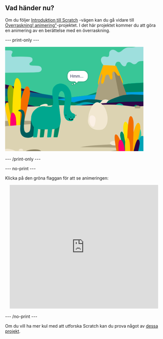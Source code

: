 ## Vad händer nu?

Om du följer [Introduktion till Scratch](https://projects.raspberrypi.org/en/pathways/scratch-intro) -vägen kan du gå vidare till [Överraskning! animering"](https://projects.raspberrypi.org/en/projects/surprise-animation)-projektet. I det här projektet kommer du att göra en animering av en berättelse med en överraskning.

--- print-only ---

![En "överraskning! animerings"-projektet.](images/surprise-story.png)

--- /print-only ---

--- no-print ---

Klicka på den gröna flaggan för att se animeringen:

<div class="scratch-preview" style="margin-left: 15px;">
  <iframe allowtransparency="true" width="485" height="402" src="https://scratch.mit.edu/projects/embed/495932563/?autostart=false" frameborder="0"></iframe>
</div>

--- /no-print ---

Om du vill ha mer kul med att utforska Scratch kan du prova något av [dessa projekt](https://projects.raspberrypi.org/en/projects?software%5B%5D=scratch&curriculum%5B%5D=%201).

